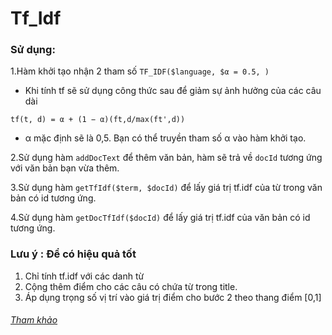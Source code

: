 # Tf_Idf

### Sử dụng:
1.Hàm khởi tạo nhận 2 tham số `TF_IDF($language, $α = 0.5, )`
- Khi tính tf sẽ sử dụng công thức sau để giảm sự ảnh hưởng của các câu dài
```
tf(t, d) = α + (1 − α)(ft,d/max(ft',d))
```
- α mặc định sẽ là 0,5. Bạn có thể truyền tham số α vào hàm khởi tạo.

2.Sử dụng hàm `addDocText` để thêm văn bản, hàm sẽ trả về `docId` tương ứng với văn bản bạn vừa thêm.

3.Sử dụng hàm `getTfIdf($term, $docId)` để lấy giá trị tf.idf của từ trong văn bản có id tương ứng.

4.Sử dụng hàm `getDocTfIdf($docId)` để lấy giá trị tf.idf của văn bản có id tương ứng.

### Lưu ý : Để có hiệu quả tốt
1. Chỉ tính tf.idf với các danh từ
2. Cộng thêm điểm cho các câu có chứa từ trong title.
3. Áp dụng trọng số vị trí vào giá trị điểm cho bước 2 theo thang điểm [0,1]

###### [Tham khảo](http://research.nii.ac.jp/ntcir/workshop/OnlineProceedings3/NTCIR3-TSC-SekiY.pdf)
